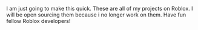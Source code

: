 I am just going to make this quick. These are all of my projects on Roblox. I will be open sourcing them because i no longer work on them. Have fun fellow Roblox developers!
